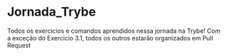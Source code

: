 # Jornada_Trybe
Todos os exercicios e comandos aprendidos nessa jornada na Trybe!
Com a exceção do Exercicio 3.1, todos os outros estarão organizados em Pull Request

